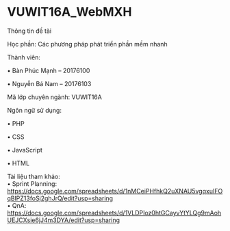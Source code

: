 # VUWIT16A_WebMXH
Thông tin đề tài

Học phần: Các phương pháp phát triển phần mềm nhanh

Thành viên:

•	Bàn Phúc Mạnh – 20176100

•	Nguyễn Bá Nam – 20176103

Mã lớp chuyên ngành: VUWIT16A

Ngôn ngữ sử dụng: 

•	PHP

• CSS

• JavaScript

• HTML

Tài liệu tham khảo: </br>
• Sprint Planning: https://docs.google.com/spreadsheets/d/1nMCeiPHfhkQ2uXNAU5vgqxuIFOqBlPZ13foSj2ghJrQ/edit?usp=sharing </br>
• QnA: https://docs.google.com/spreadsheets/d/1VLDPIoz0htGCayvYtYLQg9mAohUEJCXsie6jJ4m3DYA/edit?usp=sharing
